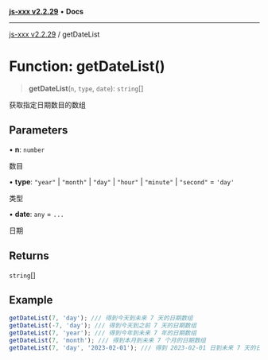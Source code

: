 [**js-xxx v2.2.29**](../README.md) • **Docs**

***

[js-xxx v2.2.29](../README.md) / getDateList

# Function: getDateList()

> **getDateList**(`n`, `type`, `date`): `string`[]

获取指定日期数目的数组

## Parameters

• **n**: `number`

数目

• **type**: `"year"` \| `"month"` \| `"day"` \| `"hour"` \| `"minute"` \| `"second"` = `'day'`

类型

• **date**: `any` = `...`

日期

## Returns

`string`[]

## Example

```ts
getDateList(7, 'day'); /// 得到今天到未来 7 天的日期数组
getDateList(-7, 'day'); /// 得到今天到之前 7 天的日期数组
getDateList(7, 'year'); /// 得到今年到未来 7 年的日期数组
getDateList(7, 'month'); /// 得到本月到未来 7 个月的日期数组
getDateList(7, 'day', '2023-02-01'); /// 得到 2023-02-01 日到未来 7 天的日期数组
```
